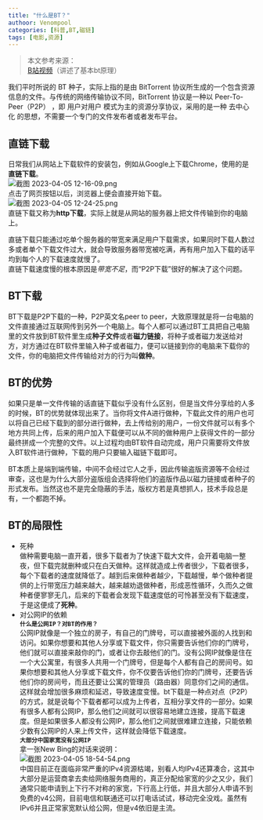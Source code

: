 ```yaml
---
title: "什么是BT？"
authoor: Venompool
categories: [科普,BT,磁链]
tags: [电影,资源]
---
```

>本文参考来源：  
>[B站视频](http://b23.tv/Zjs6Wm7)（讲述了基本bt原理）

我们平时所说的 BT 种子，实际上指的是由 BitTorrent 协议所生成的一个包含资源信息的文件。与传统的网络传输协议不同，BitTorrent 协议是一种以 Peer-To-Peer（P2P） ，即 用户对用户 模式为主的资源分享协议，采用的是一种 去中心化 的思想，不需要一个专门的文件发布者或者发布平台。  

## 直链下载
日常我们从网站上下载软件的安装包，例如从Google上下载Chrome，使用的是**直链下载**。  
![截图 2023-04-05 12-16-09.png](https://img1.imgtp.com/2023/04/05/pshCZRnD.png)  
点击了网页按钮以后，浏览器上便会直接开始下载。  
![截图 2023-04-05 12-24-25.png](https://img1.imgtp.com/2023/04/05/hGyHPnnN.png)  
直链下载又称为**http下载**，实际上就是从网站的服务器上把文件传输到你的电脑上。  

直链下载只能通过吃单个服务器的带宽来满足用户下载需求，如果同时下载人数过多或者单个下载文件过大，就会导致服务器带宽被吃满，再有用户加入下载的话平均到每个人的下载速度就慢了。  
直链下载速度慢的根本原因是*带宽不足*，而“P2P下载”很好的解决了这个问题。  

## BT下载
BT下载是P2P下载的一种，P2P英文名peer to peer，大致原理就是将一台电脑的文件直接通过互联网传到另外一个电脑上。每个人都可以通过BT工具把自己电脑里的文件放到BT软件里生成**种子文件**或者**磁力链接**，将种子或者磁力发送给对方，对方通过在BT软件里输入种子或者磁力，便可以链接到你的电脑来下载你的文件，你的电脑把文件传输给对方的行为叫**做种**。

## BT的优势
如果只是单一文件传输的话直链下载似乎没有什么区别，但是当文件分享给的人多的时候，BT的优势就体现出来了。当你将文件A进行做种，下载此文件的用户也可以将自己已经下载到的部分进行做种，去上传给别的用户，一份文件就可以有多个地方共同上传，后来的用户加入下载便可以从不同的做种用户上获得文件的一部分最终拼成一个完整的文件。以上过程均由BT软件自动完成，用户只需要将文件放入BT软件进行做种，下载的用户只要输入磁链下载即可。  

BT本质上是端到端传输，中间不会经过它人之手，因此传输盗版资源等不会经过审查，这也是为什么大部分盗版组会选择将他们的盗版作品以磁力链接或者种子的形式发布。当然这也不是完全隐蔽的手法，版权方若是真想抓人，技术手段总是有，一个都跑不掉。

## BT的局限性
* 死种  
做种需要电脑一直开着，很多下载者为了快速下载大文件，会开着电脑一整夜，但下载完就删种或只在白天做种。这样就造成上传者很少，下载者很多，每个下载者的速度就降低了。越到后来做种者越少，下载越慢，单个做种者提供的上行带宽压力越来越大，越来越劝退做种者，形成恶性循环，久而久之做种者便寥寥无几，后来的下载者会发现下载速度低的可怜甚至没有下载速度，于是这便成了**死种**。
* 对公网IP的依赖  
**`什么是公网IP？对BT的作用？`**  
公网IP就像是一个独立的房子，有自己的门牌号，可以直接被外面的人找到和访问。如果你想要和其他人分享或下载文件，你只需要告诉他们你的门牌号，他们就可以直接来敲你的门，或者让你去敲他们的门。没有公网IP就像是住在一个大公寓里，有很多人共用一个门牌号，但是每个人都有自己的房间号。如果你想要和其他人分享或下载文件，你不仅要告诉他们你的门牌号，还要告诉他们你的房间号，而且还要让公寓的管理员（路由器）同意你们之间的通信。这样就会增加很多麻烦和延迟，导致速度变慢。bt下载是一种点对点（P2P）的方式，就是说每个下载者都可以成为上传者，互相分享文件的一部分。如果有很多人都有公网IP，那么他们之间就可以很容易地建立连接，提高下载速度。但是如果很多人都没有公网IP，那么他们之间就很难建立连接，只能依赖少数有公网IP的人来上传文件，这样就会降低下载速度。  
**`大部分中国家宽没有公网IP`**  
拿一张New Bing的对话来说明：  
![截图 2023-04-05 18-54-54.png](https://img1.imgtp.com/2023/04/05/l4es4jQe.png)  
中国目前正在面临非常严重的IPv4资源枯竭，别看人均IPv4还算凑合，这其中大部分是运营商拿去卖给网络服务商用的，真正分配给家宽的少之又少，我们通常只能申请到上下行不对称的家宽，下行高上行低，并且大部分人申请不到免费的v4公网，目前电信和联通还可以打电话试试，移动完全没戏。虽然有IPv6并且正常家宽默认给公网，但是v4依旧是主流。  
